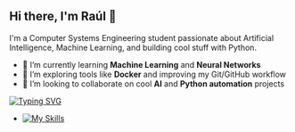 ## Hi there, I'm Raúl 👋

I'm a Computer Systems Engineering student passionate about Artificial Intelligence, Machine Learning, and building cool stuff with Python.

- 🧠 I’m currently learning **Machine Learning** and **Neural Networks**  
- 🐳 I’m exploring tools like **Docker** and improving my Git/GitHub workflow  
- 🤝 I’m looking to collaborate on cool **AI** and **Python automation** projects  

[![Typing SVG](https://readme-typing-svg.herokuapp.com?font=Fira+Code&weight=700&duration=4000&pause=800&color=CC24F7&lines=Skills)](https://git.io/typing-svg)

- [![My Skills](https://skillicons.dev/icons?i=js,html,css,wasm)](https://skillicons.dev)
